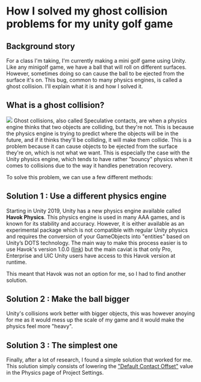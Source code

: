 # How I solved my ghost collision problems for my unity golf game

## Background story
For a class I'm taking, I'm currently making a mini golf game using Unity. Like any minigolf game, we have a ball that will roll on different surfaces. However, sometimes doing so can cause the ball to be ejected from the surface it's on. This bug, common to many physics engines, is called a ghost collision. I'll explain what it is and how I solved it.

## What is a ghost collision?
![](https://docs.unity3d.com/uploads/Main/SpeculativeCCD5.gif)
Ghost collisions, also called Speculative contacts, are when a physics engine thinks that two objects are colliding, but they're not. This is because the physics engine is trying to predict where the objects will be in the future, and if it thinks they'll be colliding, it will make them collide. This is a problem because it can cause objects to be ejected from the surface they're on, which is not what we want. This is especially the case with the Unity physics engine, which tends to have rather "bouncy" physics when it comes to collisions due to the way it handles penetration recovery. 

To solve this problem, we can use a few different methods:

## Solution 1 : Use a different physics engine
Starting in Unity 2019, Unity has a new physics engine available called **Havok Physics**. This physics engine is used in many AAA games, and is known for its stability and accuracy. However, it is either available as an experimental package which is not compatible with regular Unity physics and requires the conversion of your GameObjects into "entities" based on Unity’s DOTS technology. The main way to make this process easier is to use Havok's version 1.0.0 ([link](https://docs.unity3d.com/Packages/com.havok.physics@1.0/manual/index.html)) but the main caviat is that only Pro, Enterprise and UIC Unity users have access to this Havok version at runtime.

This meant that Havok was not an option for me, so I had to find another solution.

## Solution 2 : Make the ball bigger
Unity's collisions work better with bigger objects, this was however anoying for me as it would mess up the scale of my game and it would make the physics feel more "heavy".

## Solution 3 : The simplest one
Finally, after a lot of research, I found a simple solution that worked for me. This solution simply consists of lowering the ["Default Contact Offset"](https://docs.unity3d.com/ScriptReference/Physics-defaultContactOffset.html) value in the Physics page of Project Settings. 



